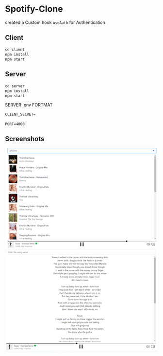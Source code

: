 # Spotify-Clone


created a Custom hook `useAuth` for Authentication 


## Client
```shell
cd client
npm install 
npm start
```


## Server 
```shell
cd server 
npm install
npm start
```


SERVER .env FORTMAT

```
CLIENT_SECRET=

PORT=4000
```
## Screenshots 
![search](./assets/search.png)
![lyrics](assets/lyrics.png)
